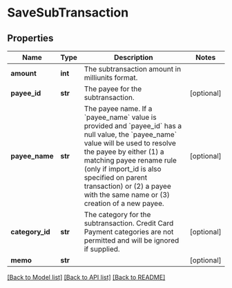 # SaveSubTransaction

## Properties
Name | Type | Description | Notes
------------ | ------------- | ------------- | -------------
**amount** | **int** | The subtransaction amount in milliunits format. | 
**payee_id** | **str** | The payee for the subtransaction. | [optional] 
**payee_name** | **str** | The payee name.  If a &#x60;payee_name&#x60; value is provided and &#x60;payee_id&#x60; has a null value, the &#x60;payee_name&#x60; value will be used to resolve the payee by either (1) a matching payee rename rule (only if import_id is also specified on parent transaction) or (2) a payee with the same name or (3) creation of a new payee. | [optional] 
**category_id** | **str** | The category for the subtransaction.  Credit Card Payment categories are not permitted and will be ignored if supplied. | [optional] 
**memo** | **str** |  | [optional] 

[[Back to Model list]](../README.md#documentation-for-models) [[Back to API list]](../README.md#documentation-for-api-endpoints) [[Back to README]](../README.md)


